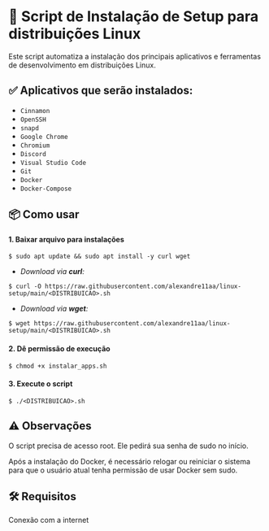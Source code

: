 # 🚀 Script de Instalação de Setup para distribuições Linux

Este script automatiza a instalação dos principais aplicativos e ferramentas de desenvolvimento em distribuições Linux.

## ✅ Aplicativos que serão instalados:

- `Cinnamon`
- `OpenSSH`
- `snapd`
- `Google Chrome`
- `Chromium`
- `Discord`
- `Visual Studio Code`
- `Git`
- `Docker`
- `Docker-Compose`

## 📦 Como usar

#### 1. Baixar arquivo para instalações

```
$ sudo apt update && sudo apt install -y curl wget
```

- *Download via **curl**:*

```
$ curl -O https://raw.githubusercontent.com/alexandre11aa/linux-setup/main/<DISTRIBUICAO>.sh
```

- *Download via **wget**:*

```
$ wget https://raw.githubusercontent.com/alexandre11aa/linux-setup/main/<DISTRIBUICAO>.sh
```

#### 2. Dê permissão de execução

```
$ chmod +x instalar_apps.sh
```

#### 3. Execute o script

```
$ ./<DISTRIBUICAO>.sh
```

## ⚠️ Observações

O script precisa de acesso root. Ele pedirá sua senha de sudo no início.

Após a instalação do Docker, é necessário relogar ou reiniciar o sistema para que o usuário atual tenha permissão de usar Docker sem sudo.

## 🛠️ Requisitos

Conexão com a internet